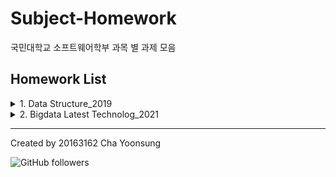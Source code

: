 # Subject-Homework

국민대학교 소프트웨어학부 과목 별 과제 모음

## Homework List

  <details>
  <summary>1. Data Structure_2019</summary>
  <details>
  <summary>1-1. Lab</summary>
  <div markdown="1">
    
  - Lab

  </div>
  </details>

  <details>
  <summary>1-2. Homework</summary>
  <div markdown="1">
    
  - Homework

  </div>
  </details>
  </details>

  <details>
  <summary>2. Bigdata Latest Technolog_2021</summary>
  <div markdown="1">

  1. [음절 bigram 확률 계산을 이용한 문장 생성](https://github.com/Cha-Y-S/Subject-Homework/tree/main/%EB%B9%85%EB%8D%B0%EC%9D%B4%ED%84%B0%20%EC%B5%9C%EC%8B%A0%EA%B8%B0%EC%88%A0/%EA%B3%BC%EC%A0%9C%201)

  2. [문장 생성 확률 계산](https://github.com/Cha-Y-S/Subject-Homework/tree/main/%EB%B9%85%EB%8D%B0%EC%9D%B4%ED%84%B0%20%EC%B5%9C%EC%8B%A0%EA%B8%B0%EC%88%A0/%EA%B3%BC%EC%A0%9C%202)

  3. [코사인 유사도를 이용한 문장 유사도 검사](https://github.com/Cha-Y-S/Subject-Homework/tree/main/%EB%B9%85%EB%8D%B0%EC%9D%B4%ED%84%B0%20%EC%B5%9C%EC%8B%A0%EA%B8%B0%EC%88%A0/%EA%B3%BC%EC%A0%9C%203)

  4. [WordCount](https://github.com/Cha-Y-S/Subject-Homework/tree/main/%EB%B9%85%EB%8D%B0%EC%9D%B4%ED%84%B0%20%EC%B5%9C%EC%8B%A0%EA%B8%B0%EC%88%A0/%EA%B3%BC%EC%A0%9C%204)

  5. [Wordcount with toymr](https://github.com/Cha-Y-S/Subject-Homework/tree/main/%EB%B9%85%EB%8D%B0%EC%9D%B4%ED%84%B0%20%EC%B5%9C%EC%8B%A0%EA%B8%B0%EC%88%A0/%EA%B3%BC%EC%A0%9C%205)

  6. [서울 공기질 데이터 분석](https://github.com/Cha-Y-S/Subject-Homework/tree/main/%EB%B9%85%EB%8D%B0%EC%9D%B4%ED%84%B0%20%EC%B5%9C%EC%8B%A0%EA%B8%B0%EC%88%A0/%EA%B3%BC%EC%A0%9C%206)

  7. [실습 - MapReduce를 이용한 WordCount](https://github.com/Cha-Y-S/Subject-Homework/tree/main/%EB%B9%85%EB%8D%B0%EC%9D%B4%ED%84%B0%20%EC%B5%9C%EC%8B%A0%EA%B8%B0%EC%88%A0/%EC%8B%A4%EC%8A%B5%201)

  8. [실습 - DFS에서의 WordCount](https://github.com/Cha-Y-S/Subject-Homework/tree/main/%EB%B9%85%EB%8D%B0%EC%9D%B4%ED%84%B0%20%EC%B5%9C%EC%8B%A0%EA%B8%B0%EC%88%A0/%EC%8B%A4%EC%8A%B5%202)

  </div>
  </details>

---

Created by 20163162 Cha Yoonsung

![GitHub followers](https://img.shields.io/github/followers/Cha-Y-S?style=social)